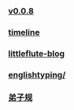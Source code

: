### [v0.0.8](https://github.com/shanuan/blog/edit/master/README.md)
### [timeline](timeline.html)
### [littleflute-blog](https://littleflute.github.io/blog/)
### [englishtyping/](https://shanuan.github.io/englishtyping/)
### [弟子规](https://shanuan.github.io/dizigui/)

